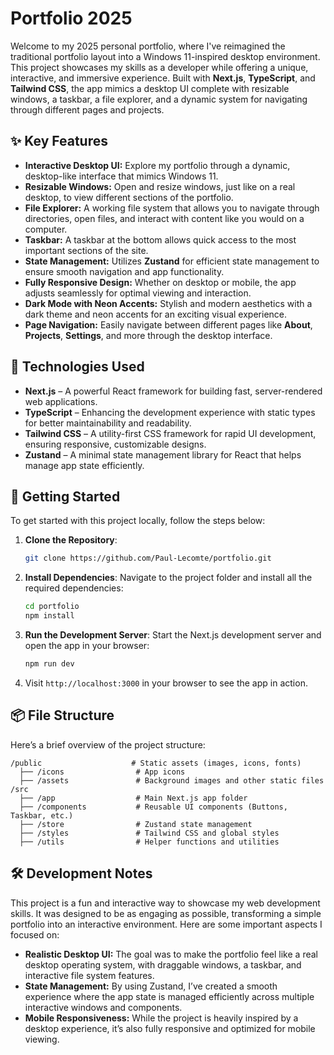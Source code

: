 # Portfolio 2025

Welcome to my 2025 personal portfolio, where I've reimagined the traditional portfolio layout into a Windows 11-inspired desktop environment. This project showcases my skills as a developer while offering a unique, interactive, and immersive experience. Built with **Next.js**, **TypeScript**, and **Tailwind CSS**, the app mimics a desktop UI complete with resizable windows, a taskbar, a file explorer, and a dynamic system for navigating through different pages and projects.

## ✨ Key Features

- **Interactive Desktop UI:** Explore my portfolio through a dynamic, desktop-like interface that mimics Windows 11.
- **Resizable Windows:** Open and resize windows, just like on a real desktop, to view different sections of the portfolio.
- **File Explorer:** A working file system that allows you to navigate through directories, open files, and interact with content like you would on a computer.
- **Taskbar:** A taskbar at the bottom allows quick access to the most important sections of the site.
- **State Management:** Utilizes **Zustand** for efficient state management to ensure smooth navigation and app functionality.
- **Fully Responsive Design:** Whether on desktop or mobile, the app adjusts seamlessly for optimal viewing and interaction.
- **Dark Mode with Neon Accents:** Stylish and modern aesthetics with a dark theme and neon accents for an exciting visual experience.
- **Page Navigation:** Easily navigate between different pages like **About**, **Projects**, **Settings**, and more through the desktop interface.

## 🌱 Technologies Used

- **Next.js** – A powerful React framework for building fast, server-rendered web applications.
- **TypeScript** – Enhancing the development experience with static types for better maintainability and readability.
- **Tailwind CSS** – A utility-first CSS framework for rapid UI development, ensuring responsive, customizable designs.
- **Zustand** – A minimal state management library for React that helps manage app state efficiently.

## 🚀 Getting Started

To get started with this project locally, follow the steps below:

1. **Clone the Repository**:
   ```bash
   git clone https://github.com/Paul-Lecomte/portfolio.git
   ```

2. **Install Dependencies**:
   Navigate to the project folder and install all the required dependencies:
   ```bash
   cd portfolio
   npm install
   ```

3. **Run the Development Server**:
   Start the Next.js development server and open the app in your browser:
   ```bash
   npm run dev
   ```

4. Visit `http://localhost:3000` in your browser to see the app in action.

## 📦 File Structure

Here’s a brief overview of the project structure:

```
/public                    # Static assets (images, icons, fonts)
  ├── /icons                # App icons
  ├── /assets               # Background images and other static files
/src
  ├── /app                  # Main Next.js app folder
  ├── /components           # Reusable UI components (Buttons, Taskbar, etc.)
  ├── /store                # Zustand state management
  ├── /styles               # Tailwind CSS and global styles
  ├── /utils                # Helper functions and utilities
```

## 🛠️ Development Notes

This project is a fun and interactive way to showcase my web development skills. It was designed to be as engaging as possible, transforming a simple portfolio into an interactive environment. Here are some important aspects I focused on:

- **Realistic Desktop UI:** The goal was to make the portfolio feel like a real desktop operating system, with draggable windows, a taskbar, and interactive file system features.
- **State Management:** By using Zustand, I’ve created a smooth experience where the app state is managed efficiently across multiple interactive windows and components.
- **Mobile Responsiveness:** While the project is heavily inspired by a desktop experience, it’s also fully responsive and optimized for mobile viewing.
